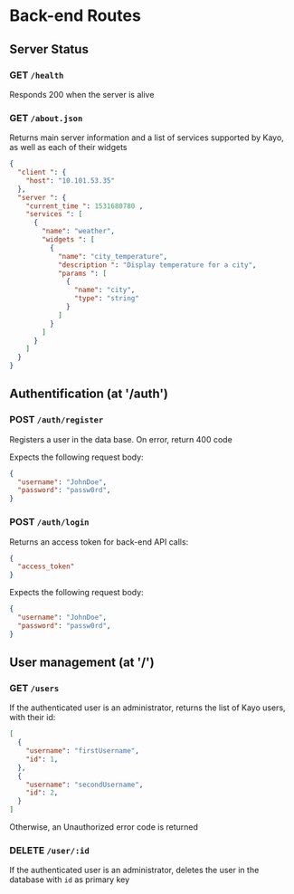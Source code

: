 # Back-end Routes

## Server Status

### GET ```/health```

Responds 200 when the server is alive

### GET ```/about.json```

Returns main server information and a list of services supported by Kayo, as well as each of their widgets

```json
{
  "client ": {
    "host": "10.101.53.35"
  },
  "server ": {
    "current_time ": 1531680780 ,
    "services ": [
      {
        "name": "weather",
        "widgets ": [
          {
            "name": "city_temperature",
            "description ": "Display temperature for a city",
            "params ": [
              {
                "name": "city",
                "type": "string"
              }
            ]
          }
        ]
      }
    ]
  }  
}
```

## Authentification (at '/auth')

### POST ```/auth/register```

Registers a user in the data base.
On error, return 400 code

Expects the following request body:

```json
{
  "username": "JohnDoe",
  "password": "passw0rd",
}
```

### POST ```/auth/login```

Returns an access token for back-end API calls:

```json
{
  "access_token"
}
```

Expects the following request body:

```json
{
  "username": "JohnDoe",
  "password": "passw0rd",
}
```

## User management (at '/')

### GET ```/users```

If the authenticated user is an administrator, returns the list of Kayo users, with their id:

```json
[
  {
    "username": "firstUsername",
    "id": 1,
  },
  {
    "username": "secondUsername",
    "id": 2,
  }
]
```

Otherwise, an Unauthorized error code is returned

### DELETE ```/user/:id```

If the authenticated user is an administrator, deletes the user in the database with ```id``` as primary key

